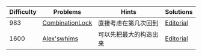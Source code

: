 | Difficulty | Problems | Hints | Solutions |
|------------|------------|-----------|-----------|
| 983 | [CombinationLock](https://codeforces.com/contest/2091/problem/C) | 直接考虑在第几次回到 | [Editorial](https://github.com/aboutliu/Daily_Problem/blob/main/2025/03/26/solution/CombinationLock.md) |
| 1600 | [Alex'swhims](https://codeforces.com/contest/1899/problem/F) | 可以先把最大的构造出来 | [Editorial](https://github.com/aboutliu/Daily_Problem/blob/main/2025/03/28/solution/Alex'swhims.md) |
